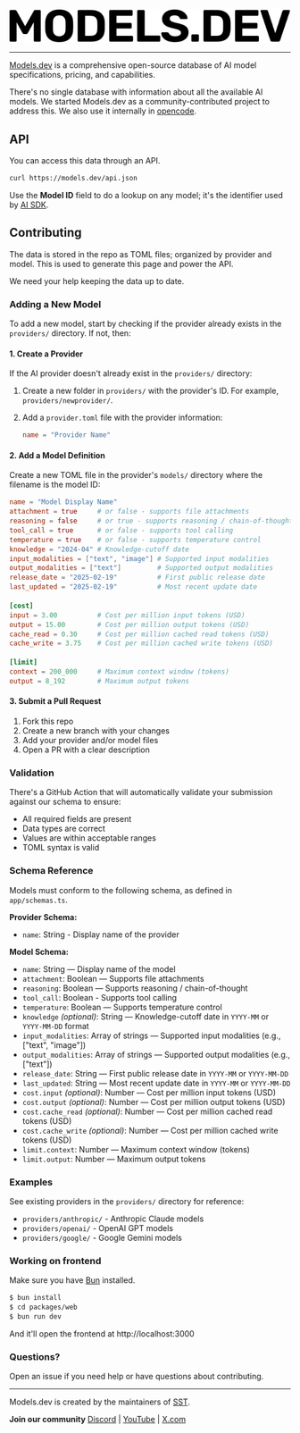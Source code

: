 <p align="center">
  <a href="https://models.dev">
    <picture>
      <source srcset="./logo-dark.svg" media="(prefers-color-scheme: dark)">
      <source srcset="./logo-light.svg" media="(prefers-color-scheme: light)">
      <img src="./logo-light.svg" alt="Models.dev logo">
    </picture>
  </a>
</p>

---

[Models.dev](https://models.dev) is a comprehensive open-source database of AI model specifications, pricing, and capabilities.

There's no single database with information about all the available AI models. We started Models.dev as a community-contributed project to address this. We also use it internally in [opencode](https://opencode.ai).

## API

You can access this data through an API.

```bash
curl https://models.dev/api.json
```

Use the **Model ID** field to do a lookup on any model; it's the identifier used by [AI SDK](https://ai-sdk.dev/).

## Contributing

The data is stored in the repo as TOML files; organized by provider and model. This is used to generate this page and power the API.

We need your help keeping the data up to date.

### Adding a New Model

To add a new model, start by checking if the provider already exists in the `providers/` directory. If not, then:

#### 1. Create a Provider

If the AI provider doesn't already exist in the `providers/` directory:

1. Create a new folder in `providers/` with the provider's ID. For example, `providers/newprovider/`.
2. Add a `provider.toml` file with the provider information:

   ```toml
   name = "Provider Name"
   ```

#### 2. Add a Model Definition

Create a new TOML file in the provider's `models/` directory where the filename is the model ID:

```toml
name = "Model Display Name"
attachment = true     # or false - supports file attachments
reasoning = false     # or true - supports reasoning / chain-of-thought
tool_call = true      # or false - supports tool calling
temperature = true    # or false - supports temperature control
knowledge = "2024-04" # Knowledge-cutoff date
input_modalities = ["text", "image"] # Supported input modalities
output_modalities = ["text"]         # Supported output modalities
release_date = "2025-02-19"          # First public release date
last_updated = "2025-02-19"          # Most recent update date

[cost]
input = 3.00          # Cost per million input tokens (USD)
output = 15.00        # Cost per million output tokens (USD)
cache_read = 0.30     # Cost per million cached read tokens (USD)
cache_write = 3.75    # Cost per million cached write tokens (USD)

[limit]
context = 200_000     # Maximum context window (tokens)
output = 8_192        # Maximum output tokens
```

#### 3. Submit a Pull Request

1. Fork this repo
2. Create a new branch with your changes
3. Add your provider and/or model files
4. Open a PR with a clear description

### Validation

There's a GitHub Action that will automatically validate your submission against our schema to ensure:

- All required fields are present
- Data types are correct
- Values are within acceptable ranges
- TOML syntax is valid

### Schema Reference

Models must conform to the following schema, as defined in `app/schemas.ts`.

**Provider Schema:**

- `name`: String - Display name of the provider

**Model Schema:**

- `name`: String — Display name of the model
- `attachment`: Boolean — Supports file attachments
- `reasoning`: Boolean — Supports reasoning / chain-of-thought
- `tool_call`: Boolean - Supports tool calling
- `temperature`: Boolean — Supports temperature control
- `knowledge` _(optional)_: String — Knowledge-cutoff date in `YYYY-MM` or `YYYY-MM-DD` format
- `input_modalities`: Array of strings — Supported input modalities (e.g., ["text", "image"])
- `output_modalities`: Array of strings — Supported output modalities (e.g., ["text"])
- `release_date`: String — First public release date in `YYYY-MM` or `YYYY-MM-DD`
- `last_updated`: String — Most recent update date in `YYYY-MM` or `YYYY-MM-DD`
- `cost.input` _(optional)_: Number — Cost per million input tokens (USD)
- `cost.output` _(optional)_: Number — Cost per million output tokens (USD)
- `cost.cache_read` _(optional)_: Number — Cost per million cached read tokens (USD)
- `cost.cache_write` _(optional)_: Number — Cost per million cached write tokens (USD)
- `limit.context`: Number — Maximum context window (tokens)
- `limit.output`: Number — Maximum output tokens

### Examples

See existing providers in the `providers/` directory for reference:

- `providers/anthropic/` - Anthropic Claude models
- `providers/openai/` - OpenAI GPT models
- `providers/google/` - Google Gemini models

### Working on frontend

Make sure you have [Bun](https://bun.sh/) installed.

```bash
$ bun install
$ cd packages/web
$ bun run dev
```

And it'll open the frontend at http://localhost:3000

### Questions?

Open an issue if you need help or have questions about contributing.

---

Models.dev is created by the maintainers of [SST](https://sst.dev).

**Join our community** [Discord](https://sst.dev/discord) | [YouTube](https://www.youtube.com/c/sst-dev) | [X.com](https://x.com/SST_dev)

